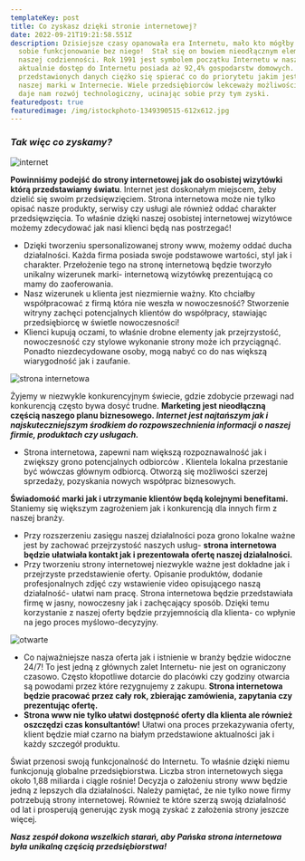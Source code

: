 ```yaml
---
templateKey: post
title: Co zyskasz dzięki stronie internetowej?
date: 2022-09-21T19:21:58.551Z
description: Dzisiejsze czasy opanowała era Internetu, mało kto mógłby wyobrazić
  sobie funkcjonowanie bez niego!  Stał się on bowiem nieodłącznym elementem
  naszej codzienności. Rok 1991 jest symbolem początku Internetu w naszym kraju,
  aktualnie dostęp do Internetu posiada aż 92,4% gospodarstw domowych. Przy
  przedstawionych danych ciężko się spierać co do priorytetu jakim jest obecność
  naszej marki w Internecie. Wiele przedsiębiorców lekceważy możliwości które
  daje nam rozwój technologiczny, ucinając sobie przy tym zyski.
featuredpost: true
featuredimage: /img/istockphoto-1349390515-612x612.jpg
---
```

### ***Tak więc co zyskamy?***

![internet](/img/nasa-1lfi7wkgwz4-unsplash-2.jpg)

**Powinniśmy podejść do strony internetowej jak do osobistej wizytówki którą przedstawiamy światu**. Internet jest doskonałym miejscem, żeby dzielić się swoim przedsięwzięciem. Strona internetowa może nie tylko opisać nasze produkty, serwisy czy usługi ale również oddać charakter przedsięwzięcia. To właśnie dzięki naszej osobistej internetowej wizytówce możemy zdecydować jak nasi klienci będą nas postrzegać!

* Dzięki tworzeniu spersonalizowanej strony www, możemy oddać ducha działalności. Każda firma posiada swoje podstawowe wartości, styl jak i charakter. Przełożenie tego na stronę internetową będzie tworzyło unikalny wizerunek marki- internetową wizytówkę prezentującą co mamy do zaoferowania.
* Nasz wizerunek u klienta jest niezmiernie ważny. Kto chciałby współpracować z firmą która nie weszła w nowoczesność? Stworzenie witryny zachęci potencjalnych klientów do współpracy, stawiając przedsiębiorcę w świetle nowoczesności!
* Klienci kupują oczami, to właśnie drobne elementy jak przejrzystość, nowoczesność czy stylowe wykonanie strony może ich przyciągnąć. Ponadto niezdecydowane osoby, mogą nabyć co do nas większą wiarygodność jak i zaufanie. 

![strona internetowa](/img/istockphoto-1349390515-612x612.jpg)

Żyjemy w niezwykle konkurencyjnym świecie, gdzie zdobycie przewagi nad konkurencją często bywa dosyć trudne. **Marketing jest nieodłączną częścią naszego planu biznesowego. *Internet jest najtańszym jak i najskuteczniejszym środkiem do rozpowszechnienia informacji o naszej firmie, produktach czy usługach.***

* Strona internetowa, zapewni nam większą rozpoznawalność jak i zwiększy grono potencjalnych odbiorców . Klientela lokalna przestanie być wówczas głównym odbiorcą. Otworzą się możliwości szerzej sprzedaży, pozyskania nowych współprac biznesowych.

**Świadomość marki jak i utrzymanie klientów będą kolejnymi benefitami.** Staniemy się większym zagrożeniem jak i konkurencją dla innych firm z naszej branży.

* Przy rozszerzeniu zasięgu naszej działalności poza grono lokalne ważne jest by zachować przejrzystość naszych usług- **strona internetowa będzie ułatwiała kontakt jak i prezentowała ofertę naszej działalności.**
* Przy tworzeniu strony internetowej niezwykle ważne jest dokładne jak i przejrzyste przedstawienie oferty. Opisanie produktów, dodanie profesjonalnych zdjęć czy wstawienie video opisującego naszą działalność- ułatwi nam pracę. Strona internetowa będzie przedstawiała firmę w jasny, nowoczesny jak i zachęcający sposób. Dzięki temu korzystanie z naszej oferty będzie przyjemnością dla klienta- co wpłynie na jego proces myślowo-decyzyjny.

![otwarte](/img/tim-mossholder-jeoaovq39z4-unsplash.jpg)

* Co najważniejsze nasza oferta jak i istnienie w branży będzie widoczne 24/7! To jest jedną z głównych zalet Internetu- nie jest on ograniczony czasowo. Często kłopotliwe dotarcie do placówki czy godziny otwarcia są powodami przez które rezygnujemy z zakupu. **Strona internetowa będzie pracować przez cały rok, zbierając zamówienia, zapytania czy prezentując ofertę.** 
* **Strona www nie tylko ułatwi dostępność oferty dla klienta ale również oszczędzi czas konsultantów!** Ułatwi ona proces przekazywania oferty, klient będzie miał czarno na białym przedstawione aktualności jak i każdy szczegół produktu.

Świat przenosi swoją funkcjonalność do Internetu. To właśnie dzięki niemu funkcjonują globalne przedsiębiorstwa. Liczba stron internetowych sięga około 1,88 miliarda i ciągle rośnie! Decyzja o założeniu strony www będzie jedną z lepszych dla działalności. Należy pamiętać, że nie tylko nowe firmy potrzebują strony internetowej. Również te które szerzą swoją działalność od lat i prosperują generując zysk mogą zyskać z założenia strony jeszcze więcej.

***Nasz zespół dokona wszelkich starań, aby Pańska strona internetowa była unikalną częścią przedsiębiorstwa!***